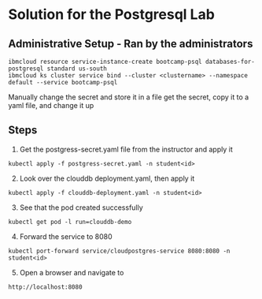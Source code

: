 # Solution for the Postgresql Lab

## Administrative Setup - Ran by the administrators
```
ibmcloud resource service-instance-create bootcamp-psql databases-for-postgresql standard us-south
ibmcloud ks cluster service bind --cluster <clustername> --namespace default --service bootcamp-psql
```
Manually change the secret and store it in a file
get the secret, copy it to a yaml file, and change it up

## Steps

1. Get the postgress-secret.yaml file from the instructor and apply it
```
kubectl apply -f postgress-secret.yaml -n student<id>
```
2. Look over the clouddb deployment.yaml, then apply it
```
kubectl apply -f clouddb-deployment.yaml -n student<id>
```
3. See that the pod created successfully
```
kubectl get pod -l run=clouddb-demo
```
4. Forward the service to 8080
```
kubectl port-forward service/cloudpostgres-service 8080:8080 -n student<id>
```
5. Open a browser and navigate to 
```
http://localhost:8080
```